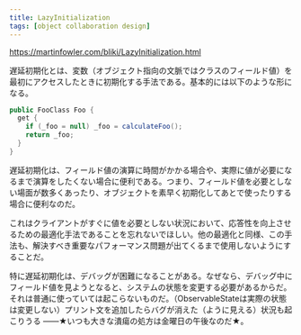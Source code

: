```yaml
---
title: LazyInitialization
tags: [object collaboration design]
---
```


https://martinfowler.com/bliki/LazyInitialization.html

遅延初期化とは、変数（オブジェクト指向の文脈ではクラスのフィールド値）を最初にアクセスしたときに初期化する手法である。基本的には以下のような形になる。

```java
public FooClass Foo {
  get {
    if (_foo = null) _foo = calculateFoo();
    return _foo;
  }
}
```

遅延初期化は、フィールド値の演算に時間がかかる場合や、実際に値が必要になるまで演算をしたくない場合に便利である。つまり、フィールド値を必要としない場面が数多くあったり、オブジェクトを素早く初期化してあとで使ったりする場合に便利なのだ。

これはクライアントがすぐに値を必要としない状況において、応答性を向上させるための最適化手法であることを忘れないでほしい。他の最適化と同様、この手法も、解決すべき重要なパフォーマンス問題が出てくるまで使用しないようにすることだ。

特に遅延初期化は、デバッグが困難になることがある。なぜなら、デバッグ中にフィールド値を見ようとなると、システムの状態を変更する必要があるからだ。それは普通に使っていては起こらないものだ。（ObservableStateは実際の状態は変更しない）プリント文を追加したらバグが消えた（ように見える）状況も起こりうる ——★いつも大きな潰瘍の処方は金曜日の午後なのだ★。
